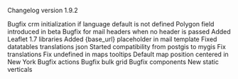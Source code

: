 Changelog version 1.9.2
 
Bugfix crm initialization if language default is not defined
Polygon field introduced in beta
Bugfix for mail headers when no header is passed
Added Leaflet 1.7 libraries
Added {base_url} placeholder in mail template
Fixed datatables translations json
Started compatibility from postgis to mygis
Fix translations
Fix undefined in maps tooltips
Default map position centered in New York
Bugfix actions
Bugfix bulk grid
Bugfix components
New static verticals
